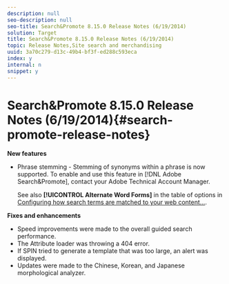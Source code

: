 ```yaml
---
description: null
seo-description: null
seo-title: Search&Promote 8.15.0 Release Notes (6/19/2014)
solution: Target
title: Search&Promote 8.15.0 Release Notes (6/19/2014)
topic: Release Notes,Site search and merchandising
uuid: 3a70c279-d13c-49b4-bf3f-ed288c593eca
index: y
internal: n
snippet: y
---
```


# Search&Promote 8.15.0 Release Notes (6/19/2014){#search-promote-release-notes}

**New features**

* Phrase stemming - Stemming of synonyms within a phrase is now supported.  To enable and use this feature in [!DNL Adobe Search&Promote], contact your Adobe Technical Account Manager.

  See also **[!UICONTROL Alternate Word Forms]** in the table of options in [Configuring how search terms are matched to your web content...](../c-about-linguistics-menu/c-about-words-and-language.md#task_351A9144A51F4B41923BDBACDEF3B616).

**Fixes and enhancements**

* Speed improvements were made to the overall guided search performance. 
* The Attribute loader was throwing a 404 error. 
* If SPIN tried to generate a template that was too large, an alert was displayed. 
* Updates were made to the Chinese, Korean, and Japanese morphological analyzer.

